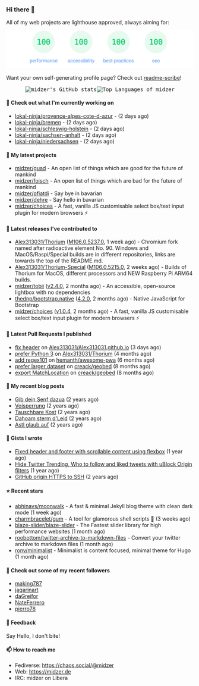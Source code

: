 ### Hi there 👋

All of my web projects are lighthouse approved, always aiming for:

<p align="center">
  <kbd><img src="https://github.com/midzer/midzer/blob/master/lighthouse.svg" alt="Lighthouse score 100s"></kbd>
</p>

Want your own self-generating profile page? Check out [readme-scribe](https://github.com/muesli/readme-scribe)!

<p align="center">
  <kbd><img src="https://github-readme-stats.vercel.app/api?username=midzer&show_icons=true&hide_title=true&hide_border=true&theme=tokyonight" alt="midzer's GitHub stats"><img height="165" src="https://github-readme-stats.vercel.app/api/top-langs/?username=midzer&layout=compact&langs_count=8&hide_border=true&theme=tokyonight" alt="Top Languages of midzer"></kbd>
</p>

#### 👷 Check out what I'm currently working on

- [lokal-ninja/provence-alpes-cote-d-azur](https://github.com/lokal-ninja/provence-alpes-cote-d-azur) -  (2 days ago)
- [lokal-ninja/bremen](https://github.com/lokal-ninja/bremen) -  (2 days ago)
- [lokal-ninja/schleswig-holstein](https://github.com/lokal-ninja/schleswig-holstein) -  (2 days ago)
- [lokal-ninja/sachsen-anhalt](https://github.com/lokal-ninja/sachsen-anhalt) -  (2 days ago)
- [lokal-ninja/niedersachsen](https://github.com/lokal-ninja/niedersachsen) -  (2 days ago)

#### 🌱 My latest projects

- [midzer/guad](https://github.com/midzer/guad) - An open list of things which are good for the future of mankind
- [midzer/foisch](https://github.com/midzer/foisch) - An open list of things which are bad for the future of mankind
- [midzer/pfiatdi](https://github.com/midzer/pfiatdi) - Say bye in bavarian
- [midzer/dehre](https://github.com/midzer/dehre) - Say hello in bavarian
- [midzer/choices](https://github.com/midzer/choices) - A fast, vanilla JS customisable select box/text input plugin for modern browsers ⚡

#### 🔭 Latest releases I've contributed to

- [Alex313031/Thorium](https://github.com/Alex313031/Thorium) ([M106.0.5237.0](https://github.com/Alex313031/Thorium/releases/tag/M106.0.5237.0), 1 week ago) - Chromium fork named after radioactive element No. 90. Windows and MacOS/Raspi/Special builds are in different repositories, links are towards the top of the README.md.
- [Alex313031/Thorium-Special](https://github.com/Alex313031/Thorium-Special) ([M106.0.5215.0](https://github.com/Alex313031/Thorium-Special/releases/tag/M106.0.5215.0), 2 weeks ago) - Builds of Thorium for MacOS, different processors and NEW Raspberry Pi ARM64 builds.
- [midzer/tobii](https://github.com/midzer/tobii) ([v2.4.0](https://github.com/midzer/tobii/releases/tag/v2.4.0), 2 months ago) - An accessible, open-source lightbox with no dependencies
- [thednp/bootstrap.native](https://github.com/thednp/bootstrap.native) ([4.2.0](https://github.com/thednp/bootstrap.native/releases/tag/4.2.0), 2 months ago) - Native JavaScript for Bootstrap
- [midzer/choices](https://github.com/midzer/choices) ([v1.0.4](https://github.com/midzer/choices/releases/tag/v1.0.4), 2 months ago) - A fast, vanilla JS customisable select box/text input plugin for modern browsers ⚡

#### 🔨 Latest Pull Requests I published

- [fix header](https://github.com/Alex313031/Alex313031.github.io/pull/2) on [Alex313031/Alex313031.github.io](https://github.com/Alex313031/Alex313031.github.io) (3 days ago)
- [prefer Python 3](https://github.com/Alex313031/Thorium/pull/21) on [Alex313031/Thorium](https://github.com/Alex313031/Thorium) (4 months ago)
- [add regex101](https://github.com/hemanth/awesome-pwa/pull/246) on [hemanth/awesome-pwa](https://github.com/hemanth/awesome-pwa) (6 months ago)
- [prefer larger dataset](https://github.com/creack/geobed/pull/2) on [creack/geobed](https://github.com/creack/geobed) (8 months ago)
- [export MatchLocation](https://github.com/creack/geobed/pull/1) on [creack/geobed](https://github.com/creack/geobed) (8 months ago)

#### 📜 My recent blog posts

- [Gib dein Senf dazua](https://ampergai.de/2021/02/001/) (2 years ago)
- [Voisperrung](https://ampergai.de/2020/08/001/) (2 years ago)
- [Tauschbare Kost](https://ampergai.de/2020/04/001/) (2 years ago)
- [Dahoam sterm d&#39;Leid](https://ampergai.de/2020/03/001/) (2 years ago)
- [Astl glaub auf](https://ampergai.de/2020/02/001/) (2 years ago)

#### 📓 Gists I wrote

- [Fixed header and footer with scrollable content using flexbox](https://gist.github.com/3893ce8c0bec6f805ec1a7bb3269775d) (1 year ago)
- [Hide Twitter Trending, Who to follow and liked tweets with uBlock Origin filters](https://gist.github.com/1afc39bdf5adbfe0020d1c2212b76b87) (1 year ago)
- [GitHub origin HTTPS to SSH](https://gist.github.com/3ceba8ad7d956e02d9e920b121d8d059) (2 years ago)

#### ⭐ Recent stars

- [abhinavs/moonwalk](https://github.com/abhinavs/moonwalk) - A fast &amp; minimal Jekyll blog theme with clean dark mode (1 week ago)
- [charmbracelet/gum](https://github.com/charmbracelet/gum) - A tool for glamorous shell scripts 🎀 (3 weeks ago)
- [blaze-slider/blaze-slider](https://github.com/blaze-slider/blaze-slider) - The Fastest slider library for high performance websites (1 month ago)
- [roobottom/twitter-archive-to-markdown-files](https://github.com/roobottom/twitter-archive-to-markdown-files) - Convert your twitter archive to markdown files (1 month ago)
- [ronv/minimalist](https://github.com/ronv/minimalist) - Minimalist is content focused, minimal theme for Hugo (1 month ago)

#### 👯 Check out some of my recent followers

- [making787](https://github.com/making787)
- [jagarinart](https://github.com/jagarinart)
- [daGreifor](https://github.com/daGreifor)
- [NateFerrero](https://github.com/NateFerrero)
- [pierro78](https://github.com/pierro78)

#### 💬 Feedback

Say Hello, I don't bite!

#### 📫 How to reach me

- Fediverse: https://chaos.social/@midzer
- Web: https://midzer.de
- IRC: midzer on Libera
